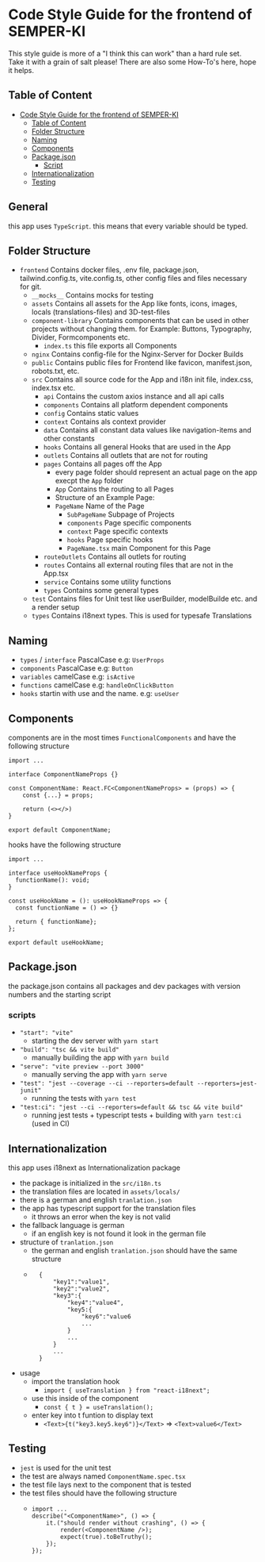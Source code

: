 # Code Style Guide for the frontend of SEMPER-KI

This style guide is more of a "I think this can work" than a hard rule set. Take it with a grain of salt please! There are also some How-To's here, hope it helps.

## Table of Content

- [Code Style Guide for the frontend of SEMPER-KI](#code-style-guide-for-the-frontend-of-semper-ki)
  - [Table of Content](#table-of-content)
  - [Folder Structure](#folder-structure)
  - [Naming](#naming)
  - [Components](#components)
  - [Package.json](#packagejson)
    - [Script](#scripts)
  - [Internationalization](#internationalization)
  - [Testing](#testing)

## General

this app uses `TypeScript`. this means that every variable should be typed.

## Folder Structure

- `frontend` Contains docker files, .env file, package.json, tailwind.config.ts, vite.config.ts, other config files and files necessary for git.
  - `__mocks__` Contains mocks for testing
  - `assets` Contains all assets for the App like fonts, icons, images, locals (translations-files) and 3D-test-files
  - `component-library` Contains components that can be used in other projects without changing them. for Example: Buttons, Typography, Divider, Formcomponents etc.
    - `index.ts` this file exports all Components
  - `nginx` Contains config-file for the Nginx-Server for Docker Builds
  - `public` Contains public files for Frontend like favicon, manifest.json, robots.txt, etc.
  - `src` Contains all source code for the App and i18n init file, index.css, index.tsx etc.
    - `api` Contains the custom axios instance and all api calls
    - `components` Contains all platform dependent components
    - `config` Contains static values
    - `context` Contains als context provider
    - `data` Contains all constant data values like navigation-items and other constants
    - `hooks` Contains all general Hooks that are used in the App
    - `outlets` Contains all outlets that are not for routing
    - `pages` Contains all pages off the App
      - every page folder should represent an actual page on the app execpt the `App` folder
      - `App` Contains the routing to all Pages
      - Structure of an Example Page:
      - `PageName` Name of the Page
        - `SubPageName` Subpage of Projects
        - `components` Page specific components
        - `context` Page specific contexts
        - `hooks` Page specific hooks
        - `PageName.tsx` main Component for this Page
    - `routeOutlets` Contains all outlets for routing
    - `routes` Contains all external routing files that are not in the App.tsx
    - `service` Contains some utility functions
    - `types` Contains some general types
  - `test` Contains files for Unit test like userBuilder, modelBuilde etc. and a render setup
  - `types` Contains i18next types. This is used for typesafe Translations

## Naming

- `types` / `interface` PascalCase e.g: `UserProps`
- `components` PascalCase e.g: `Button`
- `variables` camelCase e.g: `isActive`
- `functions` camelCase e.g: `handleOnClickButton`
- `hooks` startin with use and the name. e.g: `useUser`

## Components

components are in the most times `FunctionalComponents` and have the following structure

```
import ...

interface ComponentNameProps {}

const ComponentName: React.FC<ComponentNameProps> = (props) => {
    const {...} = props;

    return (<></>)
}

export default ComponentName;
```

hooks have the following structure

```
import ...

interface useHookNameProps {
  functionName(): void;
}

const useHookName = (): useHookNameProps => {
  const functionName = () => {}

  return { functionName};
};

export default useHookName;
```

## Package.json

the package.json contains all packages and dev packages with version numbers and the starting script

### scripts

- `"start": "vite"`
  - starting the dev server with `yarn start`
- `"build": "tsc && vite build"`
  - manually building the app with `yarn build`
- `"serve": "vite preview --port 3000"`
  - manually serving the app with `yarn serve`
- `"test": "jest --coverage --ci --reporters=default --reporters=jest-junit"`
  - running the tests with `yarn test`
- `"test:ci": "jest --ci --reporters=default && tsc && vite build"`
  - running jest tests + typescript tests + building with `yarn test:ci` (used in CI)

## Internationalization

this app uses i18next as Internationalization package

- the package is initialized in the `src/i18n.ts`
- the translation files are located in `assets/locals/`
- there is a german and english `tranlation.json`
- the app has typescript support for the translation files
  - it throws an error when the key is not valid
- the fallback language is german
  - if an english key is not found it look in the german file
- structure of `tranlation.json`
  - the german and english `tranlation.json` should have the same structure
  - ```
      {
          "key1":"value1",
          "key2":"value2",
          "key3":{
              "key4":"value4",
              "key5:{
                  "key6":"value6
                  ...
              }
              ...
          }
          ...
      }
    ```
- usage
  - import the translation hook
    - `import { useTranslation } from "react-i18next";`
  - use this inside of the component
    - `const { t } = useTranslation();`
  - enter key into t funtion to display text
    - `<Text>{t("key3.key5.key6")}</Text>` => `<Text>value6</Text>`

## Testing

- `jest` is used for the unit test
- the test are always named `ComponentName.spec.tsx`
- the test file lays next to the component that is tested
- the test files should have the following structure
  - ```
    import ...
    describe("<ComponentName>", () => {
        it.("should render without crashing", () => {
            render(<ComponentName />);
            expect(true).toBeTruthy();
        });
    });
    ```
